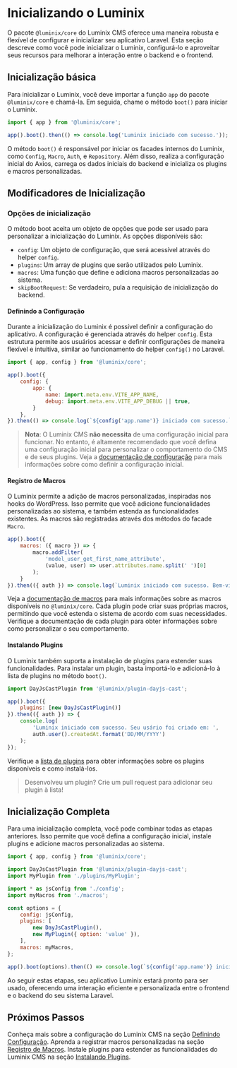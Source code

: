 # Inicializando o Luminix

O pacote `@luminix/core` do Luminix CMS oferece uma maneira robusta e flexível de configurar e inicializar seu aplicativo Laravel. Esta seção descreve como você pode inicializar o Luminix, configurá-lo e aproveitar seus recursos para melhorar a interação entre o backend e o frontend.

## Inicialização básica

Para inicializar o Luminix, você deve importar a função `app` do pacote `@luminix/core` e chamá-la. Em seguida, chame o método `boot()` para iniciar o Luminix.

```javascript
import { app } from '@luminix/core';

app().boot().then(() => console.log('Luminix iniciado com sucesso.'));
```

O método `boot()` é responsável por iniciar os facades internos do Luminix, como `Config`, `Macro`, `Auth`, e `Repository`. Além disso, realiza a configuração inicial do Axios, carrega os dados iniciais do backend e inicializa os plugins e macros personalizadas.

## Modificadores de Inicialização

### Opções de inicialização

O método boot aceita um objeto de opções que pode ser usado para personalizar a inicialização do Luminix. As opções disponíveis são:

 - `config`: Um objeto de configuração, que será acessível através do helper `config`.
 - `plugins`: Um array de plugins que serão utilizados pelo Luminix.
 - `macros`: Uma função que define e adiciona macros personalizadas ao sistema.
 - `skipBootRequest`: Se verdadeiro, pula a requisição de inicialização do backend.


#### Definindo a Configuração

Durante a inicialização do Luminix é possível definir a configuração do aplicativo. A configuração é gerenciada através do helper `config`. Esta estrutura permite aos usuários acessar e definir configurações de maneira flexível e intuitiva, similar ao funcionamento do helper `config()` no Laravel.

```javascript
import { app, config } from '@luminix/core';

app().boot({
    config: {
        app: {
            name: import.meta.env.VITE_APP_NAME,
            debug: import.meta.env.VITE_APP_DEBUG || true,
        }
    },
}).then(() => console.log(`${config('app.name')} iniciado com sucesso.` ));
```

 > **Nota**: O Luminix CMS **não necessita** de uma configuração inicial para funcionar. No entanto, é altamente recomendado que você defina uma configuração inicial para personalizar o comportamento do CMS e de seus plugins. Veja a [documentação de configuração](./1.1-Definindo-configuracao.md) para mais informações sobre como definir a configuração inicial.

#### Registro de Macros

O Luminix permite a adição de macros personalizadas, inspiradas nos hooks do WordPress. Isso permite que você adicione funcionalidades personalizadas ao sistema, e também estenda as funcionalidades existentes. As macros são registradas através dos métodos do facade `Macro`.

```javascript
app().boot({
    macros: ({ macro }) => {
        macro.addFilter(
            'model_user_get_first_name_attribute',
            (value, user) => user.attributes.name.split(' ')[0]
        );
    }
}).then(({ auth }) => console.log(`Luminix iniciado com sucesso. Bem-vindo, ${auth.user().firstName}!`));
```

Veja a [documentação de macros](./1.2-Registro-de-macros.md) para mais informações sobre as macros disponíveis no `@luminix/core`. Cada plugin pode criar suas próprias macros, permitindo que você estenda o sistema de acordo com suas necessidades. Verifique a documentação de cada plugin para obter informações sobre como personalizar o seu comportamento.

#### Instalando Plugins

O Luminix também suporta a instalação de plugins para estender suas funcionalidades. Para instalar um plugin, basta importá-lo e adicioná-lo à lista de plugins no método `boot()`.

```javascript
import DayJsCastPlugin from '@luminix/plugin-dayjs-cast';

app().boot({
    plugins: [new DayJsCastPlugin()]
}).then(({ auth }) => {
    console.log(
        'Luminix iniciado com sucesso. Seu usário foi criado em: ', 
        auth.user().createdAt.format('DD/MM/YYYY')
    );
});
```

Verifique a [lista de plugins](./2.2-Plugins.md) para obter informações sobre os plugins disponíveis e como instalá-los. 

 > Desenvolveu um plugin? Crie um pull request para adicionar seu plugin à lista!

## Inicialização Completa

Para uma inicialização completa, você pode combinar todas as etapas anteriores. Isso permite que você defina a configuração inicial, instale plugins e adicione macros personalizadas ao sistema.

```javascript
import { app, config } from '@luminix/core';

import DayJsCastPlugin from '@luminix/plugin-dayjs-cast';
import MyPlugin from './plugins/MyPlugin';

import * as jsConfig from './config';
import myMacros from './macros';

const options = {
    config: jsConfig,
    plugins: [
        new DayJsCastPlugin(),
        new MyPlugin({ option: 'value' }),
    ],
    macros: myMacros,
};

app().boot(options).then(() => console.log(`${config('app.name')} iniciado com sucesso.` ));
```

Ao seguir estas etapas, seu aplicativo Luminix estará pronto para ser usado, oferecendo uma interação eficiente e personalizada entre o frontend e o backend do seu sistema Laravel.

## Próximos Passos

Conheça mais sobre a configuração do Luminix CMS na seção [Definindo Configuração](./1.1-Definindo-configuracao.md). Aprenda a registrar macros personalizadas na seção [Registro de Macros](./1.2-Registro-de-macros.md). Instale plugins para estender as funcionalidades do Luminix CMS na seção [Instalando Plugins](./1.3-Instalando-plugins.md).
